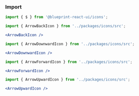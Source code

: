 ### Import
```jsx static
import { $ } from '@blueprint-react-ui/icons';
```

```jsx inisde Markdown
import { ArrowBackIcon } from '../packages/icons/src';

<ArrowBackIcon />
```
```jsx inisde Markdown
import { ArrowDownwardIcon } from '../packages/icons/src';

<ArrowDownwardIcon />
```
```jsx inisde Markdown
import { ArrowForwardIcon } from '../packages/icons/src';

<ArrowForwardIcon />
```
```jsx inisde Markdown
import { ArrowUpwardIcon } from '../packages/icons/src';

<ArrowUpwardIcon />
```
